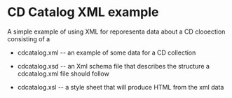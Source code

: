 # CD Catalog XML example

A simple example of using XML for reporesenta data about a CD clooection consisting of a

* cdcatalog.xml -- an example of some data for a CD collection 

* cdcatalog.xsd -- an Xml schema file that describes the structure a cdcatalog.xml file should follow

* cdcatalog.xsl -- a style sheet that will produce HTML from the xml data

